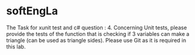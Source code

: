# softEngLa
The Task for  xunit test and c#
question : 4. Concerning Unit tests, please provide the tests of the function that is checking if 3 variables can make a triangle (can be used as triangle sides). Please use Git as it is required in this lab.

